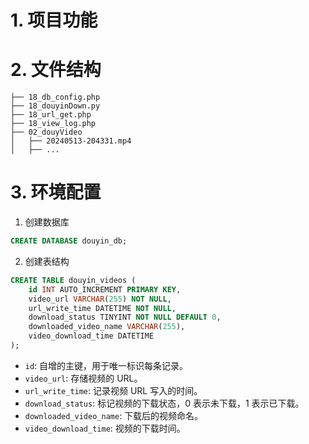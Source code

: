 # 1. 项目功能




# 2. 文件结构

```
├── 18_db_config.php
├── 18_douyinDown.py
├── 18_url_get.php
├── 18_view_log.php
├── 02_douyVideo
│   ├── 20240513-204331.mp4
│   ├── ...
```


# 3. 环境配置

1. 创建数据库

```sql
CREATE DATABASE douyin_db;
```

2. 创建表结构

```sql
CREATE TABLE douyin_videos (
    id INT AUTO_INCREMENT PRIMARY KEY,
    video_url VARCHAR(255) NOT NULL,
    url_write_time DATETIME NOT NULL,
    download_status TINYINT NOT NULL DEFAULT 0,
    downloaded_video_name VARCHAR(255),
    video_download_time DATETIME
);
```

- `id`: 自增的主键，用于唯一标识每条记录。
- `video_url`: 存储视频的 URL。
- `url_write_time`: 记录视频 URL 写入的时间。
- `download_status`: 标记视频的下载状态，0 表示未下载，1 表示已下载。
- `downloaded_video_name`: 下载后的视频命名。
- `video_download_time`: 视频的下载时间。

